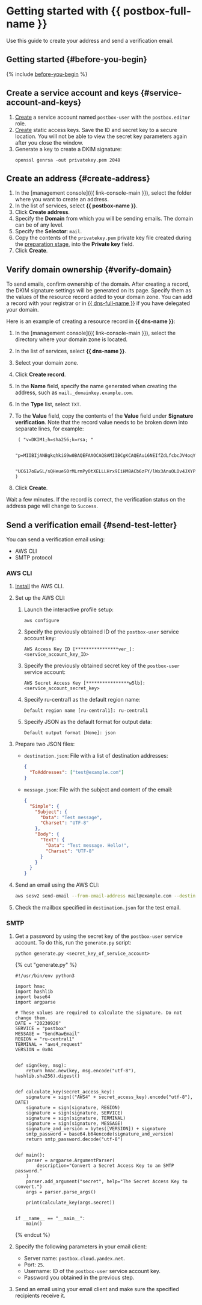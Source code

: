 # Getting started with {{ postbox-full-name }}

Use this guide to create your address and send a verification email.

## Getting started {#before-you-begin}

{% include [before-you-begin](../_tutorials/_tutorials_includes/before-you-begin.md) %}

## Create a service account and keys {#service-account-and-keys}

1. [Create](../iam/operations/sa/create.md) a service account named `postbox-user` with the `postbox.editor` role.
1. [Create](../iam/operations/sa/create-access-key.md) static access keys. Save the ID and secret key to a secure location. You will not be able to view the secret key parameters again after you close the window.
1. Generate a key to create a DKIM signature:
   ```
   openssl genrsa -out privatekey.pem 2048
   ```

## Create an address {#create-address}

1. In the [management console]({{ link-console-main }}), select the folder where you want to create an address.
1. In the list of services, select **{{ postbox-name }}**.
1. Click **Create address**.
1. Specify the **Domain** from which you will be sending emails. The domain can be of any level.
1. Specify the **Selector**: `mail`.
1. Copy the contents of the `privatekey.pem` private key file created during the [preparation stage](#service-account-and-keys), into the **Private key** field.
1. Click **Create**.

## Verify domain ownership {#verify-domain}

To send emails, confirm ownership of the domain. After creating a record, the DKIM signature settings will be generated on its page. Specify them as the values of the resource record added to your domain zone. You can add a record with your registrar or in [{{ dns-full-name }}](../dns/) if you have delegated your domain.

Here is an example of creating a resource record in **{{ dns-name }}**:

1. In the [management console]({{ link-console-main }}), select the directory where your domain zone is located.
1. In the list of services, select **{{ dns-name }}**.
1. Select your domain zone.
1. Click **Create record**.
1. In the **Name** field, specify the name generated when creating the address, such as `mail._domainkey.example.com`.
1. In the **Type** list, select `TXT`.
1. To the **Value** field, copy the contents of the **Value** field under **Signature verification**. Note that the record value needs to be broken down into separate lines, for example:

		( "v=DKIM1;h=sha256;k=rsa; "

		"p=MIIBIjANBgkqhkiG9w0BAQEFAAOCAQ8AMIIBCgKCAQEAui6NEIfZdLfcbcJV4oqY5lWyYXV1ht1zYdrSHCVCWWBaOZ2mIGVzycDKPicLSDZBlN4I8HO2ajclFfQn3013klP7i6VrDSXMmO9hRGgVU+ZhoFJrsMRdbDK/1SIU1k7xiJIudB+YPcc69Y/jHQJk32q7b"

		"UC617oEwSL/sQHeueS0rMLrmPyOtXELLLHrx9IiHM8ACb6zFY/lWx3AnuOLOv4JXYPAQe+b2zvERpHA+AbaCUHi8dJVm1aY/TceakHkUMlWzh4YeSfuQkaNI1PEnLGA3u0WIGyvtTdA3FWhT3w3BFsVWCTFPIxjORvaY/eZMMcj3WM7GUtORbebAOUyBwIDAQAB" )
1. Click **Create**.

Wait a few minutes. If the record is correct, the verification status on the address page will change to `Success`.

## Send a verification email {#send-test-letter}

You can send a verification email using:
* AWS CLI
* SMTP protocol

### AWS CLI

1. [Install](https://docs.aws.amazon.com/cli/latest/userguide/getting-started-install.html) the AWS CLI.
1. Set up the AWS CLI:
   1. Launch the interactive profile setup:
      ```
      aws configure
      ```
   1. Specify the previously obtained ID of the `postbox-user` service account key:
      ```
      AWS Access Key ID [****************ver_]: <service_account_key_ID>
      ```
   1. Specify the previously obtained secret key of the `postbox-user` service account:
      ```
      AWS Secret Access Key [****************w5lb]: <service_account_secret_key>
      ```
   1. Specify ru-central1 as the default region name:
      ```
      Default region name [ru-central1]: ru-central1
      ```
   1. Specify JSON as the default format for output data:
      ```
      Default output format [None]: json
      ```

1. Prepare two JSON files:

   * `destination.json`: File with a list of destination addresses:

      ```json
      {
        "ToAddresses": ["test@example.com"]
      }
      ```

   * `message.json`: File with the subject and content of the email:

      ```json
      {
        "Simple": {
          "Subject": {
            "Data": "Test message",
            "Charset": "UTF-8"
          },
          "Body": {
            "Text": {
              "Data": "Test message. Hello!",
              "Charset": "UTF-8"
            }
          }
        }
      }
      ```

1. Send an email using the AWS CLI:

   ```bash
   aws sesv2 send-email --from-email-address mail@example.com --destination file://destination.json --content file://message.json --endpoint-url https://postbox.cloud.yandex.net
   ```

1. Check the mailbox specified in `destination.json` for the test email.

### SMTP

1. Get a password by using the secret key of the `postbox-user` service account. To do this, run the `generate.py` script:
   ```
   python generate.py <secret_key_of_service_account>
   ```

   {% cut "generate.py" %}

   ```
   #!/usr/bin/env python3

   import hmac
   import hashlib
   import base64
   import argparse

   # These values are required to calculate the signature. Do not change them.
   DATE = "20230926"
   SERVICE = "postbox"
   MESSAGE = "SendRawEmail"
   REGION = "ru-central1"
   TERMINAL = "aws4_request"
   VERSION = 0x04


   def sign(key, msg):
       return hmac.new(key, msg.encode("utf-8"), hashlib.sha256).digest()


   def calculate_key(secret_access_key):
       signature = sign(("AWS4" + secret_access_key).encode("utf-8"), DATE)
       signature = sign(signature, REGION)
       signature = sign(signature, SERVICE)
       signature = sign(signature, TERMINAL)
       signature = sign(signature, MESSAGE)
       signature_and_version = bytes([VERSION]) + signature
       smtp_password = base64.b64encode(signature_and_version)
       return smtp_password.decode("utf-8")


   def main():
       parser = argparse.ArgumentParser(
           description="Convert a Secret Access Key to an SMTP password."
       )
       parser.add_argument("secret", help="The Secret Access Key to convert.")
       args = parser.parse_args()

       print(calculate_key(args.secret))


   if __name__ == "__main__":
       main()
   ```

   {% endcut %}

1. Specify the following parameters in your email client:
   * Server name: `postbox.cloud.yandex.net`.
   * Port: `25`.
   * Username: ID of the `postbox-user` service account key.
   * Password you obtained in the previous step.
1. Send an email using your email client and make sure the specified recipients receive it.
